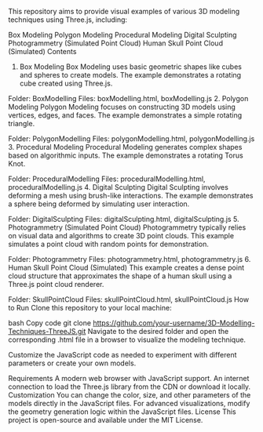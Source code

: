 This repository aims to provide visual examples of various 3D modeling techniques using Three.js, including:

Box Modeling
Polygon Modeling
Procedural Modeling
Digital Sculpting
Photogrammetry (Simulated Point Cloud)
Human Skull Point Cloud (Simulated)
Contents
1. Box Modeling
Box Modeling uses basic geometric shapes like cubes and spheres to create models. The example demonstrates a rotating cube created using Three.js.

Folder: BoxModelling
Files: boxModelling.html, boxModelling.js
2. Polygon Modeling
Polygon Modeling focuses on constructing 3D models using vertices, edges, and faces. The example demonstrates a simple rotating triangle.

Folder: PolygonModelling
Files: polygonModelling.html, polygonModelling.js
3. Procedural Modeling
Procedural Modeling generates complex shapes based on algorithmic inputs. The example demonstrates a rotating Torus Knot.

Folder: ProceduralModelling
Files: proceduralModelling.html, proceduralModelling.js
4. Digital Sculpting
Digital Sculpting involves deforming a mesh using brush-like interactions. The example demonstrates a sphere being deformed by simulating user interaction.

Folder: DigitalSculpting
Files: digitalSculpting.html, digitalSculpting.js
5. Photogrammetry (Simulated Point Cloud)
Photogrammetry typically relies on visual data and algorithms to create 3D point clouds. This example simulates a point cloud with random points for demonstration.

Folder: Photogrammetry
Files: photogrammetry.html, photogrammetry.js
6. Human Skull Point Cloud (Simulated)
This example creates a dense point cloud structure that approximates the shape of a human skull using a Three.js point cloud renderer.

Folder: SkullPointCloud
Files: skullPointCloud.html, skullPointCloud.js
How to Run
Clone this repository to your local machine:

bash
Copy code
git clone https://github.com/your-username/3D-Modelling-Techniques-ThreeJS.git
Navigate to the desired folder and open the corresponding .html file in a browser to visualize the modeling technique.

Customize the JavaScript code as needed to experiment with different parameters or create your own models.

Requirements
A modern web browser with JavaScript support.
An internet connection to load the Three.js library from the CDN or download it locally.
Customization
You can change the color, size, and other parameters of the models directly in the JavaScript files.
For advanced visualizations, modify the geometry generation logic within the JavaScript files.
License
This project is open-source and available under the MIT License.
